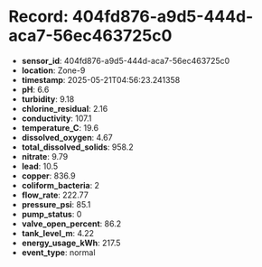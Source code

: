 # Record: 404fd876-a9d5-444d-aca7-56ec463725c0

- **sensor_id**: 404fd876-a9d5-444d-aca7-56ec463725c0
- **location**: Zone-9
- **timestamp**: 2025-05-21T04:56:23.241358
- **pH**: 6.6
- **turbidity**: 9.18
- **chlorine_residual**: 2.16
- **conductivity**: 107.1
- **temperature_C**: 19.6
- **dissolved_oxygen**: 4.67
- **total_dissolved_solids**: 958.2
- **nitrate**: 9.79
- **lead**: 10.5
- **copper**: 836.9
- **coliform_bacteria**: 2
- **flow_rate**: 222.77
- **pressure_psi**: 85.1
- **pump_status**: 0
- **valve_open_percent**: 86.2
- **tank_level_m**: 4.22
- **energy_usage_kWh**: 217.5
- **event_type**: normal